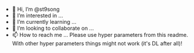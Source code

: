 - 👋 Hi, I’m @st9song
- 👀 I’m interested in ...
- 🌱 I’m currently learning ...
- 💞️ I’m looking to collaborate on ...
- 📫 How to reach me ...
Please use hyper parameters from this readme. With other hyper parameters things might not work (it's DL after all)!
<!---
st9song/st9song is a ✨ special ✨ repository because its `README.md` (this file) appears on your GitHub profile.
You can click the Preview link to take a look at your changes.
--->
